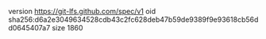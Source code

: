 version https://git-lfs.github.com/spec/v1
oid sha256:d6a2e3049634528cdb43c2fc628deb47b59de9389f9e93618cb56dd0645407a7
size 1860

